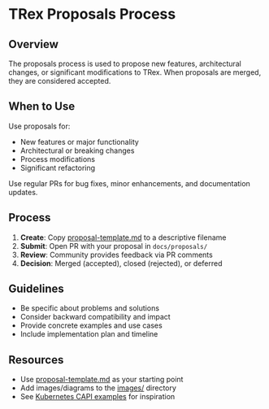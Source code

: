 # TRex Proposals Process

## Overview

The proposals process is used to propose new features, architectural changes, or significant modifications to TRex. When proposals are merged, they are considered accepted.

## When to Use

Use proposals for:
- New features or major functionality
- Architectural or breaking changes
- Process modifications
- Significant refactoring

Use regular PRs for bug fixes, minor enhancements, and documentation updates.

## Process

1. **Create**: Copy [proposal-template.md](proposal-template.md) to a descriptive filename
2. **Submit**: Open PR with your proposal in `docs/proposals/`
3. **Review**: Community provides feedback via PR comments
4. **Decision**: Merged (accepted), closed (rejected), or deferred

## Guidelines

- Be specific about problems and solutions
- Consider backward compatibility and impact
- Provide concrete examples and use cases
- Include implementation plan and timeline

## Resources

- Use [proposal-template.md](proposal-template.md) as your starting point
- Add images/diagrams to the [images/](images/) directory
- See [Kubernetes CAPI examples](https://github.com/kubernetes-sigs/cluster-api-provider-aws/tree/main/docs/proposal) for inspiration